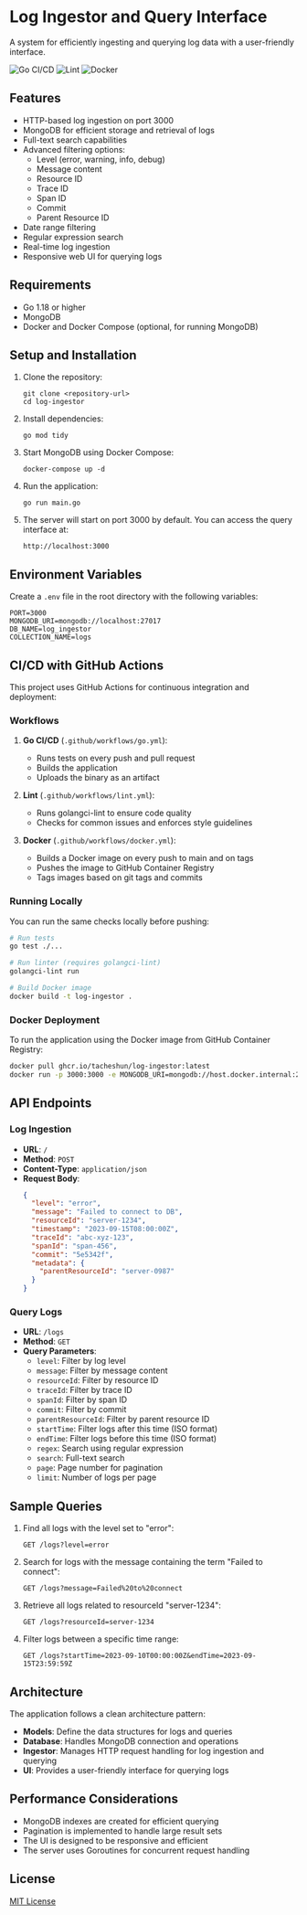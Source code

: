 # Log Ingestor and Query Interface

A system for efficiently ingesting and querying log data with a user-friendly interface.

![Go CI/CD](https://github.com/tacheshun/log-ingestor/actions/workflows/go.yml/badge.svg)
![Lint](https://github.com/tacheshun/log-ingestor/actions/workflows/lint.yml/badge.svg)
![Docker](https://github.com/tacheshun/log-ingestor/actions/workflows/docker.yml/badge.svg)

## Features

- HTTP-based log ingestion on port 3000
- MongoDB for efficient storage and retrieval of logs
- Full-text search capabilities
- Advanced filtering options:
  - Level (error, warning, info, debug)
  - Message content
  - Resource ID
  - Trace ID
  - Span ID
  - Commit
  - Parent Resource ID
- Date range filtering
- Regular expression search
- Real-time log ingestion
- Responsive web UI for querying logs

## Requirements

- Go 1.18 or higher
- MongoDB
- Docker and Docker Compose (optional, for running MongoDB)

## Setup and Installation

1. Clone the repository:
   ```
   git clone <repository-url>
   cd log-ingestor
   ```

2. Install dependencies:
   ```
   go mod tidy
   ```

3. Start MongoDB using Docker Compose:
   ```
   docker-compose up -d
   ```

4. Run the application:
   ```
   go run main.go
   ```

5. The server will start on port 3000 by default. You can access the query interface at:
   ```
   http://localhost:3000
   ```

## Environment Variables

Create a `.env` file in the root directory with the following variables:

```
PORT=3000
MONGODB_URI=mongodb://localhost:27017
DB_NAME=log_ingestor
COLLECTION_NAME=logs
```

## CI/CD with GitHub Actions

This project uses GitHub Actions for continuous integration and deployment:

### Workflows

1. **Go CI/CD** (`.github/workflows/go.yml`):
   - Runs tests on every push and pull request
   - Builds the application
   - Uploads the binary as an artifact

2. **Lint** (`.github/workflows/lint.yml`):
   - Runs golangci-lint to ensure code quality
   - Checks for common issues and enforces style guidelines

3. **Docker** (`.github/workflows/docker.yml`):
   - Builds a Docker image on every push to main and on tags
   - Pushes the image to GitHub Container Registry
   - Tags images based on git tags and commits

### Running Locally

You can run the same checks locally before pushing:

```bash
# Run tests
go test ./...

# Run linter (requires golangci-lint)
golangci-lint run

# Build Docker image
docker build -t log-ingestor .
```

### Docker Deployment

To run the application using the Docker image from GitHub Container Registry:

```bash
docker pull ghcr.io/tacheshun/log-ingestor:latest
docker run -p 3000:3000 -e MONGODB_URI=mongodb://host.docker.internal:27017 ghcr.io/tacheshun/log-ingestor:latest
```

## API Endpoints

### Log Ingestion

- **URL**: `/`
- **Method**: `POST`
- **Content-Type**: `application/json`
- **Request Body**:
  ```json
  {
    "level": "error",
    "message": "Failed to connect to DB",
    "resourceId": "server-1234",
    "timestamp": "2023-09-15T08:00:00Z",
    "traceId": "abc-xyz-123",
    "spanId": "span-456",
    "commit": "5e5342f",
    "metadata": {
      "parentResourceId": "server-0987"
    }
  }
  ```

### Query Logs

- **URL**: `/logs`
- **Method**: `GET`
- **Query Parameters**:
  - `level`: Filter by log level
  - `message`: Filter by message content
  - `resourceId`: Filter by resource ID
  - `traceId`: Filter by trace ID
  - `spanId`: Filter by span ID
  - `commit`: Filter by commit
  - `parentResourceId`: Filter by parent resource ID
  - `startTime`: Filter logs after this time (ISO format)
  - `endTime`: Filter logs before this time (ISO format)
  - `regex`: Search using regular expression
  - `search`: Full-text search
  - `page`: Page number for pagination
  - `limit`: Number of logs per page

## Sample Queries

1. Find all logs with the level set to "error":
   ```
   GET /logs?level=error
   ```

2. Search for logs with the message containing the term "Failed to connect":
   ```
   GET /logs?message=Failed%20to%20connect
   ```

3. Retrieve all logs related to resourceId "server-1234":
   ```
   GET /logs?resourceId=server-1234
   ```

4. Filter logs between a specific time range:
   ```
   GET /logs?startTime=2023-09-10T00:00:00Z&endTime=2023-09-15T23:59:59Z
   ```

## Architecture

The application follows a clean architecture pattern:

- **Models**: Define the data structures for logs and queries
- **Database**: Handles MongoDB connection and operations
- **Ingestor**: Manages HTTP request handling for log ingestion and querying
- **UI**: Provides a user-friendly interface for querying logs

## Performance Considerations

- MongoDB indexes are created for efficient querying
- Pagination is implemented to handle large result sets
- The UI is designed to be responsive and efficient
- The server uses Goroutines for concurrent request handling

## License

[MIT License](LICENSE)
